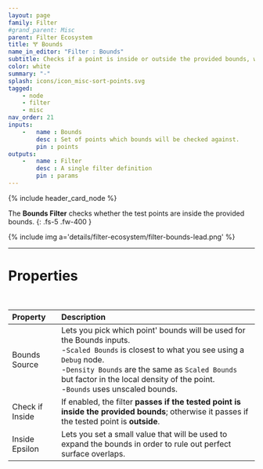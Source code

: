 ```yaml
---
layout: page
family: Filter
#grand_parent: Misc
parent: Filter Ecosystem
title: 🝖 Bounds
name_in_editor: "Filter : Bounds"
subtitle: Checks if a point is inside or outside the provided bounds, with options for bounds types and an epsilon adjustment.
color: white
summary: "-"
splash: icons/icon_misc-sort-points.svg
tagged: 
    - node
    - filter
    - misc
nav_order: 21
inputs:
    -   name : Bounds
        desc : Set of points which bounds will be checked against.
        pin : points
outputs:
    -   name : Filter
        desc : A single filter definition
        pin : params
---
```


{% include header_card_node %}

The **Bounds Filter** checks whether the test points are inside the provided bounds.
{: .fs-5 .fw-400 } 


{% include img a='details/filter-ecosystem/filter-bounds-lead.png' %}

---
# Properties
<br>

| Property       | Description          |
|:-------------|:------------------|
| Bounds Source          | Lets you pick which point' bounds will be used for the Bounds inputs.<br>-`Scaled Bounds` is closest to what you see using a `Debug` node.<br>-`Density Bounds` are the same as `Scaled Bounds` but factor in the local density of the point.<br>-`Bounds` uses unscaled bounds. |
| Check if Inside | If enabled, the filter **passes if the tested point is inside the provided bounds**; otherwise it passes if the tested point is **outside**.  |
| Inside Epsilon | Lets you set a small value that will be used to expand the bounds in order to rule out perfect surface overlaps. |